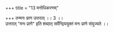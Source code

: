 +++
title = "13 मनोधिकरणम्"

+++
तन्मनः प्राण उत्तरात् ।। 3 ।।   
उत्तरात् "मनः प्राणे" इति शब्दात् सर्वेन्द्रिययुक्तं मनः प्राणे संयुज्यते ।।